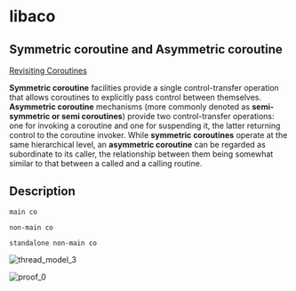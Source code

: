 # libaco

## Symmetric coroutine and Asymmetric coroutine

[Revisiting Coroutines](https://www.inf.puc-rio.br/~roberto/docs/MCC15-04.pdf)

__Symmetric coroutine__ facilities provide a single control-transfer operation that allows coroutines to explicitly pass control between themselves. __Asymmetric coroutine__ mechanisms (more commonly denoted as __semi-symmetric or semi coroutines__) provide two control-transfer operations: one for invoking a coroutine and one for suspending it, the latter returning control to the coroutine invoker. While __symmetric coroutines__ operate at the same hierarchical level, an __asymmetric coroutine__ can be regarded as subordinate to its caller, the relationship between them being somewhat similar to that between a called and a calling routine.

## Description

`main co`

`non-main co`

`standalone non-main co`

![thread_model_3](img/thread_model_3.png)

![proof_0](img/proof_0.png)
